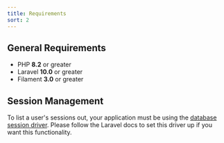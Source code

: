 ```yaml
---
title: Requirements
sort: 2
---
```


## General Requirements

- PHP **8.2** or greater
- Laravel **10.0** or greater
- Filament **3.0** or greater

## Session Management

To list a user's sessions out, your application must be using the [database session driver](https://laravel.com/docs/10.x/session#database). Please follow the Laravel docs to set this driver up if you want this functionality.

